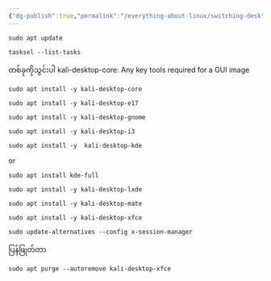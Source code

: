 ```yaml
---
{"dg-publish":true,"permalink":"/everything-about-linux/switching-desktop-environments/","dgPassFrontmatter":true,"noteIcon":""}
---
```


	
```
sudo apt update
```
```
tasksel --list-tasks
```
​တစ်ခုကိုသွင်းပါ kali-desktop-core: Any key tools required for a GUI image 
```
sudo apt install -y kali-desktop-core
```
```
sudo apt install -y kali-desktop-e17
```
```
sudo apt install -y kali-desktop-gnome
```
```
sudo apt install -y kali-desktop-i3
```
```
sudo apt install -y  kali-desktop-kde
```
or
```
sudo apt install kde-full
```
```
sudo apt install -y kali-desktop-lxde
```
```
sudo apt install -y kali-desktop-mate
```
```
sudo apt install -y kali-desktop-xfce
```
```
sudo update-alternatives --config x-session-manager
```

ပြန်ဖြုတ်တာ

```
sudo apt purge --autoremove kali-desktop-xfce
```
